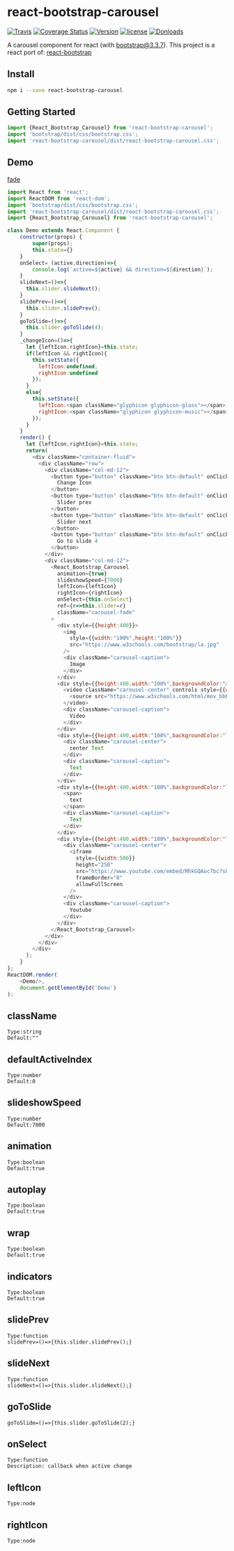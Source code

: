# react-bootstrap-carousel
[![Travis](https://api.travis-ci.org/skycloud1030/react-bootstrap-carousel.svg?branch=master)](https://travis-ci.org/skycloud1030/react-bootstrap-carousel)
[![Coverage Status](https://coveralls.io/repos/github/skycloud1030/react-bootstrap-carousel/badge.svg?branch=master)](https://coveralls.io/github/skycloud1030/react-bootstrap-carousel?branch=master)
[![Version](https://img.shields.io/npm/v/react-bootstrap-carousel.svg)](https://www.npmjs.com/package/react-bootstrap-carousel)
[![license](https://img.shields.io/badge/license-MIT-blue.svg?style=flat-square)](LICENSE)
[![Donloads](https://img.shields.io/npm/dm/react-bootstrap-carousel.svg)](https://www.npmjs.com/package/react-bootstrap-carousel)


A carousel component for react (with bootstrap@3.3.7). This project is a react port of: [react-bootstrap](https://react-bootstrap.github.io/components/carousel)

## Install

```sh
npm i --save react-bootstrap-carousel
```

## Getting Started

```js
import {React_Bootstrap_Carousel} from 'react-bootstrap-carousel';
import 'bootstrap/dist/css/bootstrap.css';
import 'react-bootstrap-carousel/dist/react-bootstrap-carousel.css';
```

## Demo

[fade](https://skycloud1030.github.io/react-bootstrap-carousel/example/fade.html)

```js
import React from 'react';
import ReactDOM from 'react-dom';
import 'bootstrap/dist/css/bootstrap.css';
import 'react-bootstrap-carousel/dist/react-bootstrap-carousel.css';
import {React_Bootstrap_Carousel} from 'react-bootstrap-carousel';

class Demo extends React.Component {
    constructor(props) {
        super(props);
        this.state={}
    }
    onSelect= (active,direction)=>{
        console.log(`active=${active} && direction=${direction}`);
    }
    slideNext=()=>{
      this.slider.slideNext();
    }
    slidePrev=()=>{
      this.slider.slidePrev();
    }
    goToSlide=()=>{
      this.slider.goToSlide(4);
    }
    _changeIcon=()=>{
      let {leftIcon,rightIcon}=this.state;
      if(leftIcon && rightIcon){
        this.setState({
          leftIcon:undefined,
          rightIcon:undefined
        });
      }
      else{
        this.setState({
          leftIcon:<span className="glyphicon glyphicon-glass"></span>,
          rightIcon:<span className="glyphicon glyphicon-music"></span>
        });
      }
    }
    render() {
      let {leftIcon,rightIcon}=this.state;
      return(
        <div className="container-fluid">
          <div className="row">
            <div className="col-md-12">
              <button type="button" className="btn btn-default" onClick={this._changeIcon}>
                Change Icon
              </button>
              <button type="button" className="btn btn-default" onClick={this.slidePrev}>
                Slider prev
              </button>
              <button type="button" className="btn btn-default" onClick={this.slideNext}>
                Slider next
              </button>
              <button type="button" className="btn btn-default" onClick={this.goToSlide}>
                Go to slide 4
              </button>
            </div>
            <div className="col-md-12">
              <React_Bootstrap_Carousel
                animation={true}
                slideshowSpeed={7000}
                leftIcon={leftIcon}
                rightIcon={rightIcon}
                onSelect={this.onSelect}
                ref={r=>this.slider=r}
                className="carousel-fade"
              >
                <div style={{height:400}}>
                  <img
                    style={{width:"100%",height:"100%"}}
                    src="https://www.w3schools.com/bootstrap/la.jpg"
                  />
                  <div className="carousel-caption">
                    Image
                  </div>
                </div>
                <div style={{height:400,width:"100%",backgroundColor:"aqua"}}>
                  <video className="carousel-center" controls style={{width:"75%"}} height="250">
                    <source src="https://www.w3schools.com/html/mov_bbb.mp4" type="video/mp4"/>
                  </video>
                  <div className="carousel-caption">
                    Video
                  </div>
                </div>
                <div style={{height:400,width:"100%",backgroundColor:"lightpink"}}>
                  <div className="carousel-center">
                    center Text
                  </div>
                  <div className="carousel-caption">
                    Text
                  </div>
                </div>
                <div style={{height:400,width:"100%",backgroundColor:"lightblue"}}>
                  <span>
                    text
                  </span>
                  <div className="carousel-caption">
                    Text
                  </div>
                </div>
                <div style={{height:400,width:"100%",backgroundColor:"lightblue"}}>
                  <div className="carousel-center">
                    <iframe
                      style={{width:500}}
                      height="250"
                      src="https://www.youtube.com/embed/MhkGQAoc7bc?showinfo=0"
                      frameBorder="0"
                      allowFullScreen
                    />
                  </div>
                  <div className="carousel-caption">
                    Youtube
                  </div>
                </div>
              </React_Bootstrap_Carousel>
            </div>
          </div>
        </div>
      );
    }
};
ReactDOM.render(
    <Demo/>,
    document.getElementById('Demo')
);
```

## className

```
Type:string
Default:""
```

## defaultActiveIndex

```
Type:number
Default:0
```

## slideshowSpeed

```
Type:number
Default:7000
```

## animation

```
Type:boolean
Default:true
```

## autoplay

```
Type:boolean
Default:true
```

## wrap

```
Type:boolean
Default:true
```

## indicators

```
Type:boolean
Default:true
```

## slidePrev

```
Type:function
slidePrev=()=>{this.slider.slidePrev();}
```

## slideNext

```
Type:function
slideNext=()=>{this.slider.slideNext();}
```

## goToSlide

```
goToSlide=()=>{this.slider.goToSlide(2);}
```

## onSelect

```
Type:function
Description: callback when active change
```

## leftIcon

```
Type:node
```

## rightIcon

```
Type:node
```
